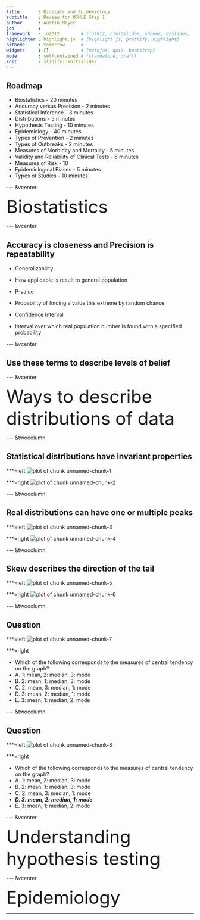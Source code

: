 ```yaml
---
title       : Biostats and Epidemiology
subtitle    : Review for USMLE Step 1
author      : Austin Meyer
job         : 
framework   : io2012        # {io2012, html5slides, shower, dzslides, ...}
highlighter : highlight.js  # {highlight.js, prettify, highlight}
hitheme     : tomorrow      # 
widgets     : []            # {mathjax, quiz, bootstrap}
mode        : selfcontained # {standalone, draft}
knit        : slidify::knit2slides
---
```

<style>
em {
  font-style: italic
}
</style>
<style>
strong {
  font-weight: bold;
}
</style>

## Roadmap

 - Biostatistics - 20 minutes
  - Accuracy versus Precision - 2 minutes
  - Statistical Inference - 3 minutes
  - Distributions - 5 minutes
  - Hypothesis Testing - 10 minutes
 - Epidemiology - 40 minutes
  - Types of Prevention - 2 minutes
  - Types of Outbreaks - 2 minutes
  - Measures of Morbidity and Mortality - 5 minutes
  - Validity and Reliability of Clinical Tests - 6 minutes
  - Measures of Risk - 10
  - Epidemiological Biases - 5 minutes
  - Types of Studies - 10 minutes

--- &vcenter

<div class="centered"><font size="7">Biostatistics</font size></div>

--- &vcenter

## Accuracy is closeness and Precision is repeatability

 - Generalizability
  - How applicable is result to general population
  
 - P-value
  - Probability of finding a value this extreme by random chance
  
 - Confidence Interval
  - Interval over which real population number is found with a specified probability

--- &vcenter

## Use these terms to describe levels of belief

--- &vcenter

<div class="centered"><font size="7">Ways to describe distributions of data</font size></div>

--- &twocolumn

## Statistical distributions have invariant properties

***=left
![plot of chunk unnamed-chunk-1](assets/fig/unnamed-chunk-1-1.png)

***=right
![plot of chunk unnamed-chunk-2](assets/fig/unnamed-chunk-2-1.png)

--- &twocolumn

## Real distributions can have one or multiple peaks

***=left
![plot of chunk unnamed-chunk-3](assets/fig/unnamed-chunk-3-1.png)


***=right
![plot of chunk unnamed-chunk-4](assets/fig/unnamed-chunk-4-1.png)

--- &twocolumn

## Skew describes the direction of the tail

***=left
![plot of chunk unnamed-chunk-5](assets/fig/unnamed-chunk-5-1.png)


***=right
![plot of chunk unnamed-chunk-6](assets/fig/unnamed-chunk-6-1.png)

--- &twocolumn

## Question

***=left
![plot of chunk unnamed-chunk-7](assets/fig/unnamed-chunk-7-1.png)

***=right
- Which of the following corresponds to the measures of central tendency on the graph?  
 - A. 1: mean, 2: median,  3: mode  
 - B. 2: mean, 1: median,  3: mode  
 - C. 2: mean, 3: median,  1: mode  
 - D. 3: mean, 2: median,  1: mode  
 - E. 3: mean, 1: median,  2: mode  

--- &twocolumn

## Question

***=left
![plot of chunk unnamed-chunk-8](assets/fig/unnamed-chunk-8-1.png)

***=right
- Which of the following corresponds to the measures of central tendency on the graph?  
 - A. 1: mean, 2: median,  3: mode  
 - B. 2: mean, 1: median,  3: mode  
 - C. 2: mean, 3: median,  1: mode  
 - **_D. 3: mean, 2: median,  1: mode_**  
 - E. 3: mean, 1: median,  2: mode  

--- &vcenter

<div class="centered"><font size="7">Understanding hypothesis testing</font size></div>

--- &vcenter

<div class="centered"><font size="7">Epidemiology</font size></div>

---
